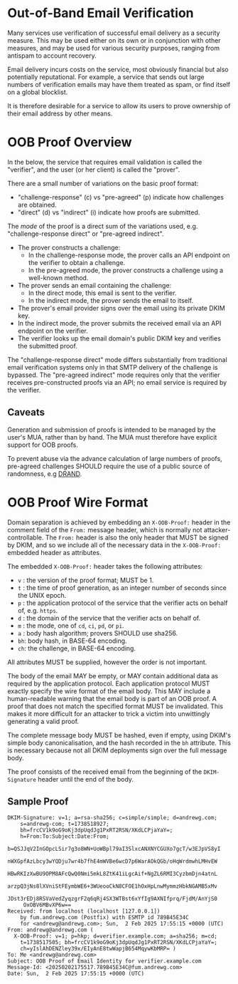 # Out-of-Band Email Verification

Many services use verification of successful email delivery as a security measure.
This may be used either on its own or in conjunction with other measures, and may be used for various security purposes, ranging from antispam to account recovery.

Email delivery incurs costs on the service, most obviously financial but also potentially reputational.
For example, a service that sends out large numbers of verification emails may have them treated as spam, or find itself on a global blocklist.

It is therefore desirable for a service to allow its users to prove ownership of their email address by other means.

# OOB Proof Overview

In the below, the service that requires email validation is called the "verifier", and the user (or her client) is called the "prover".

There are a small number of variations on the basic proof format:

* "challenge-response" (c) vs "pre-agreed" (p) indicate how challenges are obtained.
* "direct" (d) vs "indirect" (i) indicate how proofs are submitted.

The *mode* of the proof is a direct sum of the variations used, e.g. "challenge-response direct" or "pre-agreed indirect".

* The prover constructs a challenge:
    * In the challenge-response mode, the prover calls an API endpoint on the verifier to obtain a challenge.
    * In the pre-agreed mode, the prover constructs a challenge using a well-known method.
* The prover sends an email containing the challenge:
    * In the direct mode, this email is sent to the verifier.
    * In the indirect mode, the prover sends the email to itself.
* The prover's email provider signs over the email using its private DKIM key.
* In the indirect mode, the prover submits the received email via an API endpoint on the verifier.
* The verifier looks up the email domain's public DKIM key and verifies the submitted proof.

The "challenge-response direct" mode differs substantially from traditional email verification systems only in that SMTP delivery of the challenge is bypassed.
The "pre-agreed indirect" mode requires only that the verifier receives pre-constructed proofs via an API; no email service is required by the verifier.

## Caveats

Generation and submission of proofs is intended to be managed by the user's MUA, rather than by hand.
The MUA must therefore have explicit support for OOB proofs.

To prevent abuse via the advance calculation of large numbers of proofs, pre-agreed challenges SHOULD require the use of a public source of randomness, e.g [DRAND](https://drand.love).

# OOB Proof Wire Format

Domain separation is achieved by embedding an `X-OOB-Proof:` header in the comment field of the `From:` message header, which is normally not attacker-controllable.
The `From:` header is also the only header that MUST be signed by DKIM, and so we include all of the necessary data in the `X-OOB-Proof:` embedded header as attributes.

The embedded `X-OOB-Proof:` header takes the following attributes:

* `v` : the version of the proof format; MUST be 1.
* `t` : the time of proof generation, as an integer number of seconds since the UNIX epoch.
* `p` : the application protocol of the service that the verifier acts on behalf of, e.g. `https`.
* `d` : the domain of the service that the verifier acts on behalf of.
* `m` : the mode, one of `cd`, `ci`, `pd`, or `pi`.
* `a` : body hash algorithm; provers SHOULD use sha256.
* `bh`: body hash, in BASE-64 encoding.
* `ch`: the challenge, in BASE-64 encoding.

All attributes MUST be supplied, however the order is not important.

The body of the email MAY be empty, or MAY contain additional data as required by the application protocol.
Each application protocol MUST exactly specify the wire format of the email body.
This MAY include a human-readable warning that the email body is part of an OOB proof.
A proof that does not match the specified format MUST be invalidated.
This makes it more difficult for an attacker to trick a victim into unwittingly generating a valid proof.

The complete message body MUST be hashed, even if empty, using DKIM's simple body canonicalisation, and the hash recorded in the `bh` attribute.
This is necessary because not all DKIM deployments sign over the full message body.

The proof consists of the received email from the beginning of the `DKIM-Signature` header until the end of the body.

## Sample Proof

```
DKIM-Signature: v=1; a=rsa-sha256; c=simple/simple; d=andrewg.com;
	s=andrewg-com; t=1738518927;
	bh=frcCV1k9oG9oKj3dpUqdJg1PxRT2RSN/XKdLCPjaYaY=;
	h=From:To:Subject:Date:From;
	b=QSJJqV2InGOpcLSir7g3o8WN+UoWBpl79aI3SlxcANXNYCGUXo7gcT/w3EJpVS8yI
	 nWXGpfAzLbcy3wYQDju7wr4b7fhE4mWVBe6wcD7p6WarAOkQGb/oHqWrdmwhLMHvEW
	 HBwRKIzXwBU9OPM8AFcQwQ0Nmi5mkL8ZtK41iLgcAif+NgZL6RMI3CyzbmDjn4atnL
	 arzpQ3jNs8lXVniStFEymbWE6+3WUeooCkN8CFOE1hOxHpLnwMymmzHbkNGAMB5xMv
	 JDst3rEDj8RSVaVedZyqzgrF2q6qRj4SX3WTBst6xYfIg9AXNIfprq/FjdM/AnYjS0
	 OxOBV6MBvXP6w==
Received: from localhost (localhost [127.0.0.1])
	by fum.andrewg.com (Postfix) with ESMTP id 789B45E34C
	for <andrewg@andrewg.com>; Sun,  2 Feb 2025 17:55:15 +0000 (UTC)
From: andrewg@andrewg.com (
  X-OOB-Proof: v=1; p=hkp; d=verifier.example.com; a=sha256; m=cd;
    t=1738517505; bh=frcCV1k9oG9oKj3dpUqdJg1PxRT2RSN/XKdLCPjaYaY=;
    ch=yIslAhDENZley39x/EIyAnE8twWapjB654MqywKbMRP= )
To: Me <andrewg@andrewg.com>
Subject: OOB Proof of Email Identity for verifier.example.com
Message-Id: <20250202175517.789B45E34C@fum.andrewg.com>
Date: Sun,  2 Feb 2025 17:55:15 +0000 (UTC)

```
